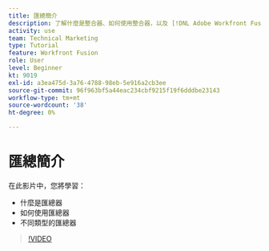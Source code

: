 ```yaml
---
title: 匯總簡介
description: 了解什麼是整合器、如何使用整合器，以及 [!DNL Adobe Workfront Fusion].
activity: use
team: Technical Marketing
type: Tutorial
feature: Workfront Fusion
role: User
level: Beginner
kt: 9019
exl-id: a3ea475d-3a76-4788-98eb-5e916a2cb3ee
source-git-commit: 96f963bf5a44eac234cbf9215f19f6dddbe23143
workflow-type: tm+mt
source-wordcount: '38'
ht-degree: 0%

---
```


# 匯總簡介

在此影片中，您將學習：

* 什麼是匯總器
* 如何使用匯總器
* 不同類型的匯總器

>[!VIDEO](https://video.tv.adobe.com/v/335279/?quality=12)
